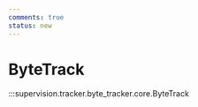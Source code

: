 ```yaml
---
comments: true
status: new
---
```


# ByteTrack

:::supervision.tracker.byte_tracker.core.ByteTrack
